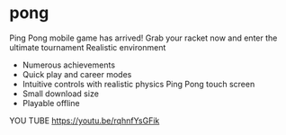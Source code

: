 # pong


 Ping Pong mobile game has arrived!  Grab your racket now and enter the ultimate tournament
 Realistic environment
 * Numerous achievements
 * Quick play and career modes
 * Intuitive controls with realistic physics Ping Pong touch screen
 * Small download size
 * Playable offline
 
 YOU TUBE 
 https://youtu.be/rqhnfYsGFik
